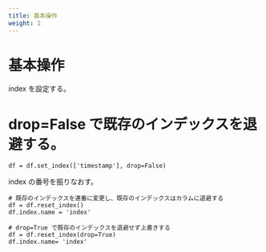 ```yaml
---
title: 基本操作
weight: 1
---
```


# 基本操作

index を設定する。

# drop=False で既存のインデックスを退避する。
```
df = df.set_index(['timestamp'], drop=False)
```

index の番号を振りなおす。

```
# 既存のインデックスを連番に変更し、既存のインデックスはカラムに退避する
df = df.reset_index()
df.index.name = 'index'
```

```
# drop=True で既存のインデックスを退避せず上書きする
df = df.reset_index(drop=True) 
df.index.name= 'index'
```



